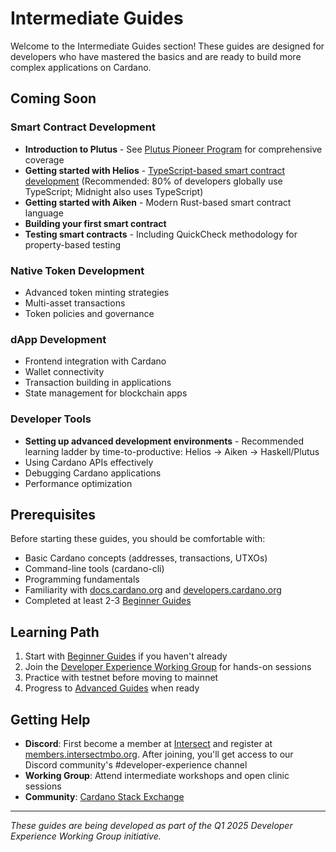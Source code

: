 # Intermediate Guides

Welcome to the Intermediate Guides section! These guides are designed for developers who have mastered the basics and are ready to build more complex applications on Cardano.

## Coming Soon

### Smart Contract Development
- **Introduction to Plutus** - See [Plutus Pioneer Program](https://plutuspbl.io/) for comprehensive coverage
- **Getting started with Helios** - [TypeScript-based smart contract development](https://helios-lang.io/) (Recommended: 80% of developers globally use TypeScript; Midnight also uses TypeScript)
- **Getting started with Aiken** - Modern Rust-based smart contract language
- **Building your first smart contract**
- **Testing smart contracts** - Including QuickCheck methodology for property-based testing

### Native Token Development
- Advanced token minting strategies
- Multi-asset transactions
- Token policies and governance

### dApp Development
- Frontend integration with Cardano
- Wallet connectivity
- Transaction building in applications
- State management for blockchain apps

### Developer Tools
- **Setting up advanced development environments** - Recommended learning ladder by time-to-productive: Helios → Aiken → Haskell/Plutus
- Using Cardano APIs effectively
- Debugging Cardano applications
- Performance optimization

## Prerequisites

Before starting these guides, you should be comfortable with:
- Basic Cardano concepts (addresses, transactions, UTXOs)
- Command-line tools (cardano-cli)
- Programming fundamentals
- Familiarity with [docs.cardano.org](https://docs.cardano.org) and [developers.cardano.org](https://developers.cardano.org)
- Completed at least 2-3 [Beginner Guides](../beginner/README.md)

## Learning Path

1. Start with [Beginner Guides](../beginner/README.md) if you haven't already
2. Join the [Developer Experience Working Group](../../working-group/readme.md) for hands-on sessions
3. Practice with testnet before moving to mainnet
4. Progress to [Advanced Guides](../advanced/README.md) when ready

## Getting Help

- **Discord**: First become a member at [Intersect](https://www.intersectmbo.org/) and register at [members.intersectmbo.org](https://members.intersectmbo.org/registration). After joining, you'll get access to our Discord community's #developer-experience channel
- **Working Group**: Attend intermediate workshops and open clinic sessions
- **Community**: [Cardano Stack Exchange](https://cardano.stackexchange.com)

---

*These guides are being developed as part of the Q1 2025 Developer Experience Working Group initiative.*